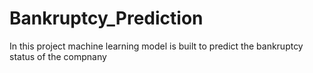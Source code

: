 # Bankruptcy_Prediction
In this project machine learning model is built to predict the bankruptcy status of the compnany
